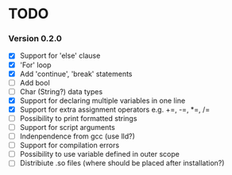 TODO
=========

### Version 0.2.0

* [x] Support for 'else' clause
* [x] 'For' loop
* [x] Add 'continue', 'break' statements
* [ ] Add bool
* [ ] Char (String?) data types
* [x] Support for declaring multiple variables in one line
* [x] Support for extra assignment operators e.g. +=, -=, *=, /=
* [ ] Possibility to print formatted strings
* [ ] Support for script arguments
* [ ] Indenpendence from gcc (use lld?)
* [ ] Support for compilation errors
* [ ] Possibility to use variable defined in outer scope
* [ ] Distribiute .so files (where should be placed after installation?)